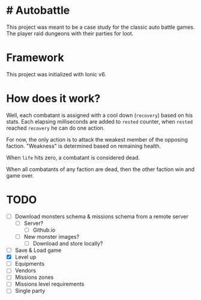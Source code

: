 # # Autobattle

This project was meant to be a case study for the classic auto battle games. The player raid dungeons with their parties for loot.

# Framework

This project was initialized with Ionic v6.

# How does it work?

Well, each combatant is assigned with a cool down (`recovery`) based on his stats. Each elapsing milliseconds are added to `rested` counter, when `rested` reached `recovery` he can do one action.

For now, the only action is to attack the weakest member of the opposing faction. "Weakness" is determined based on remaining health.

When `life` hits zero, a combatant is considered dead.

When all combatants of any faction are dead, then the other faction win and game over.

# TODO

- [ ] Download monsters schema & missions schema from a remote server
  - [ ] Server?
    - [ ] Github.io
  - [ ] New monster images?
    - [ ] Download and store locally?
- [ ] Save & Load game
- [x] Level up
- [ ] Equipments
- [ ] Vendors
- [ ] Missions zones
- [ ] Missions level requirements
- [ ] Single party
